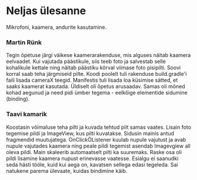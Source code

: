 # Neljas ülesanne
Mikrofoni, kaamera, andurite kasutamine.

### Martin Rünk
Tegin õpetuse järgi väikese kaamerarakenduse, mis alguses näitab kaamera eelvaadet. 
Kui vajutada päästikule, siis teeb foto ja salvestab selle kohalikule kettale ning näitab päästiku kõrval viimase foto pisipilti. Soovi korral saab teha järgmiseid pilte. 
Koodi poolelt tuli rakenduse build.gradle'i faili lisada cameraX teegid. Manifestis tuli lisada loa küsimise sätted, et saaks kaamerat kasutada. Üldiselt oli õpetus arusaadav. Samas oli mõned kohad aegunud ja need pidi ümber tegema - eelkõige elementide sidumine (binding).

### Taavi kamarik
Koostasin võimaluse teha pilti ja kuvada tehtud pilt samas vaates. 
Lisain foto tegemise pildi ja ImageView, kus pilti kuvatakse. Sidusin mainis antud fragmendid muutujatega. OnClickÖListener kuulab nupule vajutust ja avab nupule vajutades kaamera ning peale pildi tegemist asendab Imagevgiew all oleva pildi. Main skaleerib automaatselt pilti ka suuremaks.
Raske osa oli pildi lisamine kaamera nupust erinevasse vaatesse. Esialgu ei saanudki seda hästi tööle, kuid kui aega on, kavatsen sellega edasi tegeleda. Sai natukene parema ülevaate, kuidas bindimine käib.
